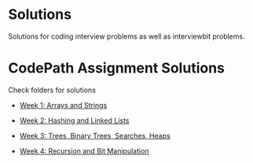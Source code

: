# Solutions 
Solutions for coding interview problems as well as interviewbit problems.

# CodePath Assignment Solutions

Check folders for solutions

* [Week 1: Arrays and Strings](./week_1)

* [Week 2: Hashing and Linked Lists](./week_2)

* [Week 3: Trees, Binary Trees, Searches, Heaps](./week_3)

* [Week 4: Recursion and Bit Manipulation](./week_4)